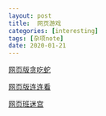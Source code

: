 ```yaml
---
layout: post
title:  网页游戏
categories: [interesting]
tags: [杂项note]
date: 2020-01-21
---
```

[网页版贪吃蛇](http://slither.io)

[网页版连连看](https://lines.frvr.com/)

[网页班迷宫](http://www.mazegenerator.net)
